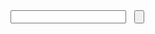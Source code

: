 

<div style="float: left;"><input type="text" id="tipue_search_input"></div>
<div style="float: left; margin-left: 13px;"><input type="button" id="tipue_search_button"></div>
<div id="tipue_search_content"><div id="tipue_search_loading"></div></div>


<script>
$(document).ready(function() {
     $('#tipue_search_input').tipuesearch({
          'mode': 'live',
          'liveDescription': '.header',
          'liveContent': '.container'
     });
});
</script>